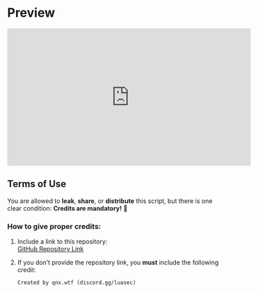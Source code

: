 # Preview

<iframe src="https://streamable.com/b7ihqp" width="560" height="315" frameborder="0" allowfullscreen></iframe>

## Terms of Use

You are allowed to **leak**, **share**, or **distribute** this script, but there is one clear condition: **Credits are mandatory!** 🙏

### How to give proper credits:

1. Include a link to this repository:  
   [GitHub Repository Link](https://github.com/zqnxz/FiveM-Event-Security)

2. If you don’t provide the repository link, you **must** include the following credit:
    ```plaintext
    Created by qnx.wtf (discord.gg/luasec)
    ```
